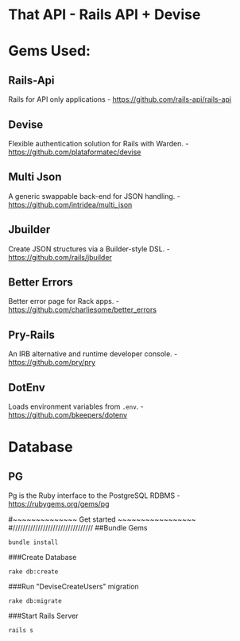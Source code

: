 
# That API - Rails API + Devise

# Gems Used:
## Rails-Api
  Rails for API only applications - https://github.com/rails-api/rails-api
## Devise
  Flexible authentication solution for Rails with Warden. - https://github.com/plataformatec/devise
## Multi Json
  A generic swappable back-end for JSON handling. - https://github.com/intridea/multi_json
## Jbuilder
  Create JSON structures via a Builder-style DSL. - https://github.com/rails/jbuilder
## Better Errors
  Better error page for Rack apps. - https://github.com/charliesome/better_errors
## Pry-Rails
  An IRB alternative and runtime developer console. - https://github.com/pry/pry
## DotEnv 
  Loads environment variables from `.env`. - https://github.com/bkeepers/dotenv

# Database
## PG
  Pg is the Ruby interface to the PostgreSQL RDBMS - https://rubygems.org/gems/pg
  

#~~~~~~~~~~~~~~  Get started  ~~~~~~~~~~~~~~~~~
#\/\/\/\/\/\/\/\/\/\/\/\/\/\/\/\/\/\/\/\/\/\/\/\/\/\/\/\/\/\/\/\/
##Bundle Gems
``` 
bundle install 
```



###Create Database
``` 
rake db:create 
```
###Run "DeviseCreateUsers" migration
``` 
rake db:migrate 
```



###Start Rails Server 
``` 
rails s 
```  
